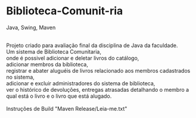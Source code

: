 # Biblioteca-Comunit-ria
Java, Swing, Maven

<br>Projeto criado para avaliação final da disciplina de Java da faculdade.
<br>Um sistema de Biblioteca Comunitaria, 
<br>onde é possivel adicionar e deletar livros do catálogo, 
<br>adicionar membros da biblioteca,
<br>registrar e abater aluguéis de livros relacionado aos membros cadastrados no sistema, 
<br>adicionar e excluir administradores do sistema de biblioteca, 
<br>ver o histórico de devoluções,  entregas atrasadas detalhando o membro a qual está o livro e o livro que está alugado.
<br><br>
Instruções de Build "Maven Release/Leia-me.txt"
